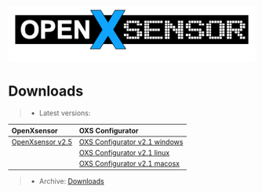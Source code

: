 ![OXS_Logo](images/OXS_Logo.png)


# Downloads #

> - Latest versions:

| **OpenXsensor** | **OXS Configurator** |
|:----------------|:---------------------|
| [OpenXsensor v2.5](https://github.com/openXsensor/openXsensor/releases/download/OpenXsensor_v2.5/openXsensor_v2.5.zip) | [OXS Configurator v2.1 windows](https://github.com/openXsensor/OXS_Configurator/releases/download/OXS_Configurator_v2.1/OXS_Configurator_v2.1_win.zip) |
|  | [OXS Configurator v2.1 linux](https://github.com/openXsensor/OXS_Configurator/releases/download/OXS_Configurator_v2.1/OXS_Configurator_v2.1_linux.tar.gz) |
|  | [OXS Configurator v2.1 macosx](https://github.com/openXsensor/OXS_Configurator/releases/download/OXS_Configurator_v2.1/OXS_Configurator_v2.1_macosx.zip) |




> - Archive: [Downloads](https://openxsensor.googlecode.com/svn/downloads/)